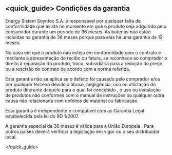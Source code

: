 ## <quick_guide> Condições da garantia

Energy Sistem Soyntec S.A. é responsável por qualquer falta de conformidade que exista no momento em que o produto seja adquirido pelo consumidor durante um período de 36 meses. As baterias não estão incluídas na garantia de 36 meses porque para elas há uma garantia de 12 meses.

No caso em que o produto não esteja em conformidade com  o contrato e mediante a apresentação do recibo ou fatura, se reconhece ao comprador o direito à reparação do produto, troca, subsidiária para a redução do preço ou a rescisão do contrato de acordo com a norma referida.

Esta garantia não se aplica se o defeito foi causado pelo comprador e/ou por qualquer terceiro devido a abuso, negligência, uso ou utilização do produto diferente daquele para o qual foi concebido , o uso ou instalação de produtos não conformes com o manual de instruções  ou qualquer outra causa não relacionada com defeitos de material ou fabricação.

Esta garantia é independente e compatível com as Garantia Legal estabelecida pela lei do RD 1/2007.

A garantia especial de 36 meses é válida para a União Europeia . Para outros países deverá verificar a legislação em vigor ou o seu distribuidor local.


</quick_guide>

